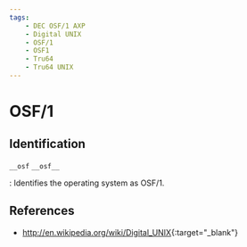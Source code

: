 ```yaml
---
tags:
    - DEC OSF/1 AXP
    - Digital UNIX
    - OSF/1
    - OSF1
    - Tru64
    - Tru64 UNIX
---
```

# OSF/1

## Identification

`__osf`
`__osf__`

:   Identifies the operating system as OSF/1.

## References

- <http://en.wikipedia.org/wiki/Digital_UNIX>{:target="_blank"}

